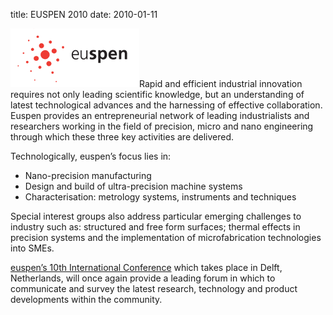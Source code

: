 title: EUSPEN 2010
date: 2010-01-11 

<!--break-->
![euspen](/images/euspen.png)Rapid and efficient industrial innovation requires not only leading scientific knowledge, but an understanding of latest technological advances and the harnessing of effective collaboration. Euspen  provides an entrepreneurial network of leading industrialists and researchers working in the field of precision, micro and nano engineering through which these three key activities are delivered.
 
Technologically, euspen’s focus lies in:

* Nano-precision manufacturing  
* Design and build of ultra-precision machine systems  
* Characterisation: metrology systems, instruments and techniques  

Special interest groups also address particular emerging challenges to industry such as: structured and free form surfaces; thermal effects in precision systems and the implementation of microfabrication technologies into SMEs.
 
[euspen’s 10th International Conference](http://delft2010.euspen.eu/page1099/Conference/Home)  which takes place in Delft, Netherlands, will once again provide a leading forum in which to communicate and survey the latest research, technology and product developments within the community.